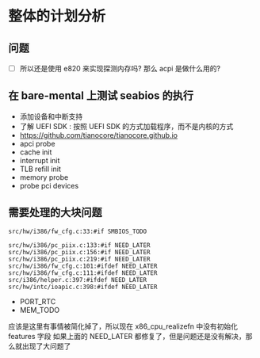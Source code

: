# 整体的计划分析

## 问题
- [ ] 所以还是使用 e820 来实现探测内存吗? 那么 acpi 是做什么用的?

## 在 bare-mental 上测试 seabios 的执行
- 添加设备和中断支持
- 了解 UEFI SDK : 按照 UEFI SDK 的方式加载程序，而不是内核的方式
- https://github.com/tianocore/tianocore.github.io
- apci probe
- cache init
- interrupt init
- TLB refill init
- memory probe
- probe pci devices

## 需要处理的大块问题
```plain
src/hw/i386/fw_cfg.c:33:#if SMBIOS_TODO
```

```plain
src/hw/i386/pc_piix.c:133:#if NEED_LATER
src/hw/i386/pc_piix.c:156:#if NEED_LATER
src/hw/i386/pc_piix.c:219:#if NEED_LATER
src/hw/i386/fw_cfg.c:101:#ifdef NEED_LATER
src/hw/i386/fw_cfg.c:111:#ifdef NEED_LATER
src/i386/helper.c:397:#ifdef NEED_LATER
src/hw/intc/ioapic.c:398:#ifdef NEED_LATER
```

- PORT_RTC
- MEM_TODO

应该是这里有事情被简化掉了，所以现在 x86_cpu_realizefn 中没有初始化 features 字段
如果上面的 NEED_LATER 都修复了，但是问题还是没有解决，那么就出现了大问题了
